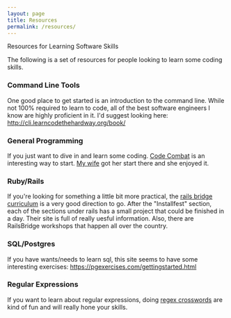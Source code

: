 ```yaml
---
layout: page
title: Resources
permalink: /resources/
---
```

Resources for Learning Software Skills

The following is a set of resources for people looking to learn some coding skills.

### Command Line Tools
One good place to get started is an introduction to the command line. While not 100% required to learn to code, all of the best software engineers I know are highly proficient in it. I'd suggest looking here: http://cli.learncodethehardway.org/book/

### General Programming
If you just want to dive in and learn some coding. [Code Combat](https://codecombat.com/) is an interesting way to start. [My wife](http://courtney.ives.mn) got her start there and she enjoyed it.

### Ruby/Rails
If you're looking for something a little bit more practical, the [rails bridge curriculum](http://curriculum.railsbridge.org/docs/) is a very good direction to go. After the "Installfest" section, each of the sections under rails has a small project that could be finished in a day. Their site is full of really uesful information. Also, there are RailsBridge workshops that happen all over the country.

### SQL/Postgres
If you have wants/needs to learn sql, this site seems to have some interesting exercises: https://pgexercises.com/gettingstarted.html

### Regular Expressions
If you want to learn about regular expressions, doing [regex crosswords](https://regexcrossword.com/) are kind of fun and will really hone your skills.